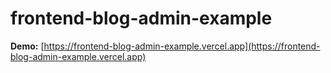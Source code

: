 # frontend-blog-admin-example

**Demo:** [https://frontend-blog-admin-example.vercel.app](https://frontend-blog-admin-example.vercel.app)
